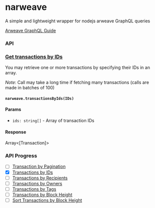 # narweave
A simple and lightweight wrapper for nodejs arweave GraphQL queries

[Arweave GraphQL Guide](https://gql-guide.vercel.app/)

### API

### [Get transactions by IDs](https://gql-guide.vercel.app/#transaction)
You may retrieve one or more transactions by specifying their IDs in an array.

*Note*: Call may take a long time if fetching many transactions (calls are made in batches of 100)
#### `narweave.transactionsByIds(IDs)`
#### Params
* `ids: string[]` - Array of transaction IDs
#### Response
Array<[Transaction]>

### API Progress
- [ ] [Transaction by Pagination](https://gql-guide.vercel.app/#pagination)
- [X] [Transactions by IDs](https://gql-guide.vercel.app/#transaction)
- [ ] [Transactions by Recipients](https://gql-guide.vercel.app/#recipients)
- [ ] [Transactions by Owners](https://gql-guide.vercel.app/#owners)
- [ ] [Transactions by Tags](https://gql-guide.vercel.app/#tags)
- [ ] [Transactions by Block Height](https://gql-guide.vercel.app/#blockheight)
- [ ] [Sort Transactions by Block Height](https://gql-guide.vercel.app/#sorting)
